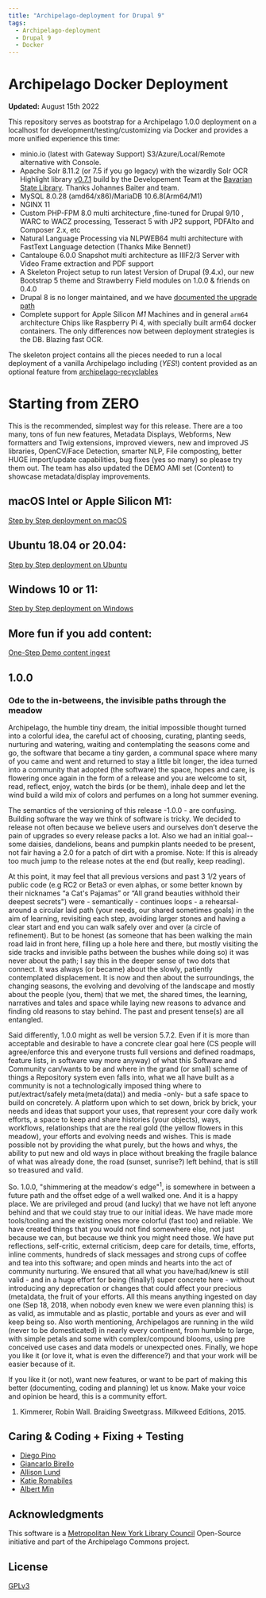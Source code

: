 ```yaml
---
title: "Archipelago-deployment for Drupal 9"
tags:
  - Archipelago-deployment
  - Drupal 9
  - Docker
---
```


# Archipelago Docker Deployment

**Updated:** August 15th 2022

This repository serves as bootstrap for a Archipelago 1.0.0 deployment on a localhost for development/testing/customizing via Docker and provides a more unified experience this time:

- minio.io (latest with Gateway Support) S3/Azure/Local/Remote alternative with Console.
- Apache Solr 8.11.2 (or 7.5 if you go legacy) with the wizardly Solr OCR Highlight library [v0.7.1](https://github.com/dbmdz/solr-ocrhighlighting/releases/tag/0.7.1) build by the Developement Team at the [Bavarian State Library](https://github.com/dbmdz). Thanks Johannes Baiter and team.
- MySQL 8.0.28 (amd64/x86)/MariaDB 10.6.8(Arm64/M1)
- NGINX 11
- Custom PHP-FPM 8.0 multi architecture ,fine-tuned for Drupal 9/10 , WARC to WACZ processing, Tesseract 5 with JP2 support, PDFAlto and Composer 2.x, etc
- Natural Language Processing via NLPWEB64 multi architecture with FastText Language detection (Thanks Mike Bennet!)
- Cantaloupe 6.0.0 Snapshot multi architecture as IIIF2/3 Server with Video Frame extraction and PDF support
- A Skeleton Project setup to run latest Version of Drupal (9.4.x), our new Bootstrap 5 theme and Strawberry Field modules on 1.0.0 & friends on 0.4.0
- Drupal 8 is no longer maintained, and we have [documented the upgrade path](archipelago-deployment-upgradeFromD8ToD9.md)
- Complete support for Apple Silicon *M1* Machines and in general `arm64` architecture Chips like Raspberry Pi 4, with specially built arm64 docker containers. The only differences now between deployment strategies is the DB. Blazing fast OCR.

The skeleton project contains all the pieces needed to run a local deployment of a vanilla Archipelago including (*YES*!) content provided as an optional feature from [archipelago-recyclables](https://github.com/esmero/archipelago-recyclables)

# Starting from ZERO

This is the recommended, simplest way for this release. There are a too many, tons of fun new features, Metadata Displays, Webforms, New formatters and Twig extensions, improved viewers, new and improved JS libraries, OpenCV/Face Detection, smarter NLP, File composting, better HUGE import/update capabilities, bug fixes (yes so many) so please try them out. The team has also updated the DEMO AMI set (Content) to showcase metadata/display improvements.

## macOS Intel or Apple Silicon M1:

[Step by Step deployment on macOS](archipelago-deployment-osx.md)

## Ubuntu 18.04 or 20.04:

[Step by Step deployment on Ubuntu](archipelago-deployment-ubuntu.md)

## Windows 10 or 11:

[Step by Step deployment on Windows](archipelago-deployment-windows.md)

## More fun if you add content:

[One-Step Demo content ingest](archipelago-deployment-democontent.md)

## 1.0.0

### Ode to the in-betweens, the invisible paths through the meadow

Archipelago, the humble tiny dream, the initial impossible thought turned into a colorful idea, the careful act of choosing, curating, planting seeds, nurturing and watering, waiting and contemplating the seasons come and go, the software that became a tiny garden, a communal space where many of you came and went and returned to stay a little bit longer, the idea turned into a community that adopted (the software) the space, hopes and care, is flowering once again in the form of a release and you are welcome to sit, read, reflect, enjoy, watch the birds (or be them), inhale deep and let the wind build a wild mix of colors and perfumes on a long hot summer evening.

The semantics of the versioning of this release -1.0.0 - are confusing. Building software the way we think of software is tricky. We decided to release not often because we believe users and ourselves don’t deserve the pain of upgrades so every release packs a lot. Also we had an initial goal--some daisies, dandelions, beans and pumpkin plants needed to be present, not fair having a 2.0 for a patch of dirt with a promise. Note: If this is already too much jump to the release notes at the end (but really, keep reading).

At this point, it may feel that all previous versions and past 3 1/2 years of public code (e.g RC2 or Beta3 or even alphas, or some better known by their nicknames “a Cat's Pajamas” or “All grand beauties withhold their deepest secrets") were - semantically - continues loops - a rehearsal- around a circular laid path (your needs, our shared sometimes goals) in the aim of learning, revisiting each step, avoiding larger stones and having a clear start and end you can walk safely over and over (a circle of refinement). But to be honest (as someone that has been walking the main road laid in front here, filling up a hole here and there, but mostly visiting the side tracks and invisible paths between the bushes while doing so) it was never about the path; I say this in the deeper sense of two dots that connect. It was always (or became) about the slowly, patiently contemplated displacement. It is now and then about the surroundings, the changing seasons, the evolving and devolving of the landscape and mostly about the people (you, them) that we met, the shared times, the learning, narratives and tales and space while laying new reasons to advance and finding old reasons to stay behind. The past and present tense(s) are all entangled.

Said differently, 1.0.0 might as well be version 5.7.2. Even if it is more than acceptable and desirable to have a concrete clear goal here (CS people will agree/enforce this and everyone trusts full versions and defined roadmaps, feature lists, in software way more anyway) of what this Software and Community can/wants to be and where in the grand (or small) scheme of things a Repository system even falls into, what we all have built as a community is not a technologically imposed thing where to put/extract/safely meta(meta(data)) and media -only- but a safe space to build on concretely. A platform upon which to set down, brick by brick, your needs and ideas that  support your uses, that represent your core daily work efforts, a space to keep and share histories (your objects), ways, workflows, relationships that are the real gold (the yellow flowers in this meadow), your efforts and evolving needs and wishes. This is made possible not by providing the what purely, but the hows and whys, the ability to put new and old ways in place without breaking the fragile balance of what was already done, the road (sunset, sunrise?) left behind, that is still so treasured and valid.

So. 1.0.0, "shimmering at the meadow's edge"<sup>1</sup>, is somewhere in between a future path and the offset edge of a well walked one. And it is a happy place. We are privileged and proud (and lucky) that we have not left anyone behind and that we could stay true to our initial ideas. We have made more tools/tooling and the existing ones more colorful (fast too) and reliable. We have created things that you would not find somewhere else, not just because we can, but because we think you might need those. We have put reflections, self-critic, external criticism, deep care for details, time, efforts, inline comments, hundreds of slack messages and strong cups of coffee and tea into this software; and open minds and hearts into the act of community nurturing. We ensured that all what you have/had/knew is still valid - and in a huge effort for being (finally!) super concrete here - without introducing any deprecation or changes that could affect your precious (meta)data, the fruit of your efforts. All this means anything ingested on day one (Sep 18, 2018, when nobody even knew we were even planning this) is as valid, as immutable and as plastic, portable and yours as ever and will keep being so. Also worth mentioning, Archipelagos are running in the wild (never to be domesticated) in nearly every continent, from humble to large, with simple petals and some with complex/compound blooms, using pre conceived use cases and data models or unexpected ones. Finally, we hope you like it (or love it, what is even the difference?) and that your work will be easier because of it. 

If you like it (or not), want new features, or want to be part of making this better (documenting, coding and planning) let us know. Make your voice and opinion be heard, this is a community effort.

  1. Kimmerer, Robin Wall. Braiding Sweetgrass. Milkweed Editions, 2015.

## Caring & Coding + Fixing + Testing

* [Diego Pino](https://github.com/DiegoPino)
* [Giancarlo Birello](https://github.com/giancarlobi)
* [Allison Lund](https://github.com/alliomeria)
* [Katie Romabiles](https://github.com/karomabiles)
* [Albert Min](https://github.com/aksm)

## Acknowledgments

This software is a [Metropolitan New York Library Council](https://metro.org) Open-Source initiative and part of the Archipelago Commons project.

## License

[GPLv3](http://www.gnu.org/licenses/gpl-3.0.txt)
